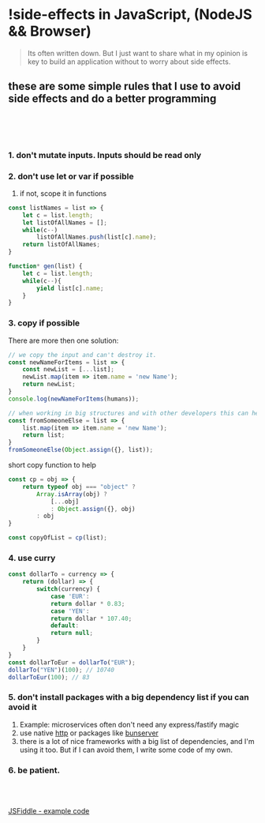 # !side-effects in JavaScript, (NodeJS && Browser)

> Its often written down. But I just want to share what in my opinion is key to build an application without to worry about side effects.
> 
## these are some simple rules that I use to avoid side effects and do a better programming
<br>
<br>
<br>

### 1. don't mutate inputs. Inputs should be read only
### 2. don't use let or var if possible
   1. if not, scope it in functions
```js 
const listNames = list => {
    let c = list.length;
    let listOfAllNames = [];
    while(c--)
        listOfAllNames.push(list[c].name);
    return listOfAllNames;
}

function* gen(list) {
    let c = list.length;
    while(c--){
        yield list[c].name;
    }
}
```
### 3. copy if possible
There are more then one solution:

```js
// we copy the input and can't destroy it.
const newNameForItems = list => {
    const newList = [...list];
    newList.map(item => item.name = 'new Name');
    return newList;
}
console.log(newNameForItems(humans));
```

```js
// when working in big structures and with other developers this can help you, when you not quite understand what is happening.
const fromSomeoneElse = list => {
    list.map(item => item.name = 'new Name');
    return list;
}
fromSomeoneElse(Object.assign({}, list));
```


short copy function to help
```js
const cp = obj => {
    return typeof obj === "object" ?
        Array.isArray(obj) ? 
            [...obj] 
            : Object.assign({}, obj) 
        : obj
}

const copyOfList = cp(list);
```

### 4. use curry
```js
const dollarTo = currency => {
	return (dollar) => {
		switch(currency) {
		    case 'EUR':
			return dollar * 0.83;
		    case 'YEN':
			return dollar * 107.40;
		    default:
			return null;
		}
  	}
}
const dollarToEur = dollarTo("EUR");
dollarTo("YEN")(100); // 10740
dollarToEur(100); // 83
```

### 5. don't install packages with a big dependency list if you can avoid it
   1. Example: microservices often don't need any express/fastify magic
   2. use native [http](https://nodejs.org/api/http.html) or packages like [bunserver](https://www.npmjs.com/package/bunserver)
   3. there is a lot of nice frameworks with a big list of dependencies, and I'm using it too. But if I can avoid them, I write some code of my own.
### 6. be patient.

<br>
<br>

[JSFiddle - example code](https://jsfiddle.net/6pnoe9by/7/)
